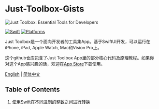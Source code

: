 # Just-Toolbox-Gists
![Just Toolbox: Essential Tools for Developers](https://github.com/user-attachments/assets/bd64e2b1-d2c5-4d36-ae05-d9d638b39129)

[![Swift](https://img.shields.io/badge/Swift-5.0_5.9-orange?style=flat-square)](https://img.shields.io/badge/Swift-5.0_5.9-Orange?style=flat-square)
[![Platforms](https://img.shields.io/badge/Platforms-macOS_iOS_watchOS_visionOS-yellowgreen?style=flat-square)](https://img.shields.io/badge/Platforms-macOS_iOS_watchOS_visionOS-yellowgreen?style=flat-square)

Just Toolbox是一个面向开发者的工具集App。基于SwiftUI开发，可以运行在iPhone, iPad, Apple Watch, Mac和Vision Pro上。

这个github仓库包含了Just Toolbox App里的部分核心代码及原理教程。如果你对这个App感兴趣的话，欢迎在[App Store](https://apps.apple.com/app/id6504505981)下载使用。

[English](README.md) | [简体中文](README_cn.md)

## Table of Contents

1. [使用Swift在不同进制的整数之间进行转换](cn/IntegerBaseConversion.md)